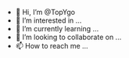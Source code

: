 - 👋 Hi, I’m @TopYgo
- 👀 I’m interested in ...
- 🌱 I’m currently learning ...
- 💞️ I’m looking to collaborate on ...
- 📫 How to reach me ...

<!---
TopYgo/TopYgo is a ✨ special ✨ repository because its `README.md` (this file) appears on your GitHub profile.
You can click the Preview link to take a look at your changes.
--->
